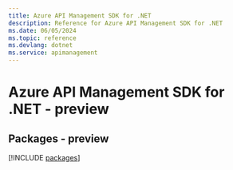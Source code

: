 ```yaml
---
title: Azure API Management SDK for .NET
description: Reference for Azure API Management SDK for .NET
ms.date: 06/05/2024
ms.topic: reference
ms.devlang: dotnet
ms.service: apimanagement
---
```

# Azure API Management SDK for .NET - preview
## Packages - preview
[!INCLUDE [packages](api-management-index.md)]